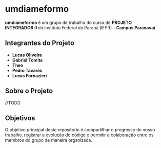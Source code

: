# umdiameformo

**umdiameformo** é um grupo de trabalho do curso de **PROJETO INTEGRADOR II** do Instituto Federal do Paraná (IFPR) - **Campus Paranavaí**. 

## Integrantes do Projeto

- **Lucas Oliveira**
- **Gabriel Tomita**
- **Theo**
- **Pedro Tavares**
- **Lucas Fornazieri**

## Sobre o Projeto

 //TODO

## Objetivos

O objetivo principal deste repositório é compartilhar o progresso do nosso trabalho, registrar a evolução do código e permitir a colaboração entre os membros do grupo de maneira organizada.
